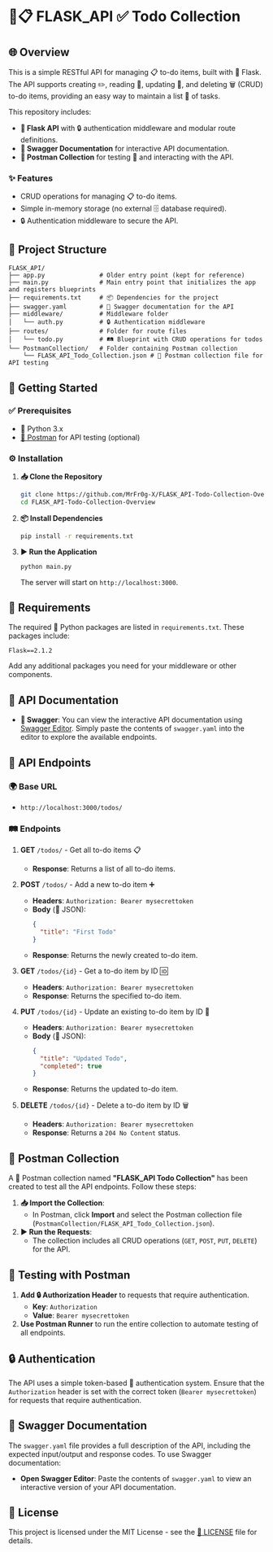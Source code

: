 # 🐍📋 FLASK\_API ✅ Todo Collection

## 🌐 Overview

This is a simple RESTful API for managing 📋 to-do items, built with 🐍 Flask. The API supports creating ✏️, reading 📖, updating 🔄, and deleting 🗑️ (CRUD) to-do items, providing an easy way to maintain a list 📝 of tasks.

This repository includes:

- **🐍 Flask API** with 🔒 authentication middleware and modular route definitions.
- **📝 Swagger Documentation** for interactive API documentation.
- **📮 Postman Collection** for testing 🧪 and interacting with the API.

### ✨ Features

- CRUD operations for managing 📋 to-do items.
- Simple in-memory storage (no external 🗄️ database required).
- 🔒 Authentication middleware to secure the API.

## 📂 Project Structure

```
FLASK_API/
├── app.py               # Older entry point (kept for reference)
├── main.py              # Main entry point that initializes the app and registers blueprints
├── requirements.txt     # 📦 Dependencies for the project
├── swagger.yaml         # 📝 Swagger documentation for the API
├── middleware/          # Middleware folder
│   └── auth.py          # 🔒 Authentication middleware
├── routes/              # Folder for route files
│   └── todo.py          # 🛤️ Blueprint with CRUD operations for todos
└── PostmanCollection/   # Folder containing Postman collection
    └── FLASK_API_Todo_Collection.json # 📮 Postman collection file for API testing
```

## 🚀 Getting Started

### ✅ Prerequisites

- 🐍 Python 3.x
- [📮 Postman](https://www.postman.com/downloads/) for API testing (optional)

### ⚙️ Installation

1. **📥 Clone the Repository**

   ```bash
   git clone https://github.com/MrFr0g-X/FLASK_API-Todo-Collection-Overview.git
   cd FLASK_API-Todo-Collection-Overview

   ```

2. **📦 Install Dependencies**

   ```bash
   pip install -r requirements.txt
   ```

3. **▶️ Run the Application**

   ```bash
   python main.py
   ```

   The server will start on `http://localhost:3000`.

## 📜 Requirements

The required 🐍 Python packages are listed in `requirements.txt`. These packages include:

```
Flask==2.1.2
```

Add any additional packages you need for your middleware or other components.

## 📄 API Documentation

- **📝 Swagger**: You can view the interactive API documentation using [Swagger Editor](https://editor.swagger.io/). Simply paste the contents of `swagger.yaml` into the editor to explore the available endpoints.

## 🔗 API Endpoints

### 🌍 Base URL

- `http://localhost:3000/todos/`

### 🛤️ Endpoints

1. **GET** `/todos/` - Get all to-do items 📋

   - **Response**: Returns a list of all to-do items.

2. **POST** `/todos/` - Add a new to-do item ➕

   - **Headers**: `Authorization: Bearer mysecrettoken`
   - **Body** (📄 JSON):
     ```json
     {
       "title": "First Todo"
     }
     ```
   - **Response**: Returns the newly created to-do item.

3. **GET** `/todos/{id}` - Get a to-do item by ID 🆔

   - **Headers**: `Authorization: Bearer mysecrettoken`
   - **Response**: Returns the specified to-do item.

4. **PUT** `/todos/{id}` - Update an existing to-do item by ID 🔄

   - **Headers**: `Authorization: Bearer mysecrettoken`
   - **Body** (📄 JSON):
     ```json
     {
       "title": "Updated Todo",
       "completed": true
     }
     ```
   - **Response**: Returns the updated to-do item.

5. **DELETE** `/todos/{id}` - Delete a to-do item by ID 🗑️

   - **Headers**: `Authorization: Bearer mysecrettoken`
   - **Response**: Returns a `204 No Content` status.

## 📮 Postman Collection

A 📮 Postman collection named **"FLASK\_API Todo Collection"** has been created to test all the API endpoints. Follow these steps:

1. **📥 Import the Collection**:
   - In Postman, click **Import** and select the Postman collection file (`PostmanCollection/FLASK_API_Todo_Collection.json`).
2. **▶️ Run the Requests**:
   - The collection includes all CRUD operations (`GET`, `POST`, `PUT`, `DELETE`) for the API.

## 🧪 Testing with Postman

1. **Add 🔒 Authorization Header** to requests that require authentication.
   - **Key**: `Authorization`
   - **Value**: `Bearer mysecrettoken`
2. **Use Postman Runner** to run the entire collection to automate testing of all endpoints.

## 🔒 Authentication

The API uses a simple token-based 🔑 authentication system. Ensure that the `Authorization` header is set with the correct token (`Bearer mysecrettoken`) for requests that require authentication.

## 📝 Swagger Documentation

The `swagger.yaml` file provides a full description of the API, including the expected input/output and response codes. To use Swagger documentation:

- **Open Swagger Editor**: Paste the contents of `swagger.yaml` to view an interactive version of your API documentation.

## 📜 License

This project is licensed under the MIT License - see the [📄 LICENSE](LICENSE) file for details.

